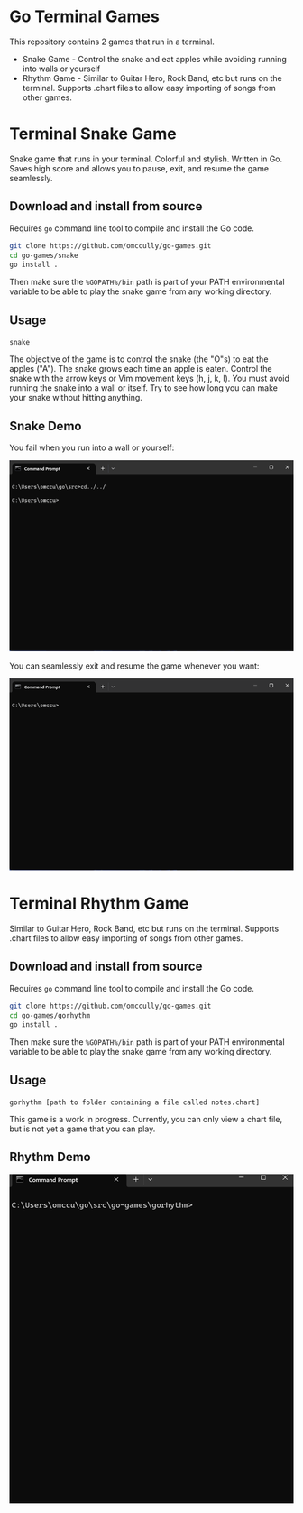# Go Terminal Games

This repository contains 2 games that run in a terminal.

* Snake Game - Control the snake and eat apples while avoiding running into walls or yourself
* Rhythm Game - Similar to Guitar Hero, Rock Band, etc but runs on the terminal. Supports .chart files to allow easy importing of songs from other games. 

# Terminal Snake Game

Snake game that runs in your terminal. Colorful and stylish. Written in Go. Saves high score and allows you to pause, exit, and resume the game seamlessly. 

## Download and install from source

Requires `go` command line tool to compile and install the Go code.

```bash
git clone https://github.com/omccully/go-games.git
cd go-games/snake
go install .
```

Then make sure the `%GOPATH%/bin` path is part of your PATH environmental variable to be able to play the snake game from any working directory.

## Usage

`snake`

The objective of the game is to control the snake (the "O"s) to eat the apples ("A"). The snake grows each time an apple is eaten. Control the snake with the arrow keys or Vim movement keys (h, j, k, l). You must avoid running the snake into a wall or itself. Try to see how long you can make your snake without hitting anything.

## Snake Demo

You fail when you run into a wall or yourself: 

![Snake Game Failure Demo](/snake/demo/failure.gif)

You can seamlessly exit and resume the game whenever you want:

![Snake Game Resume Demo](/snake/demo/resume.gif)

# Terminal Rhythm Game

Similar to Guitar Hero, Rock Band, etc but runs on the terminal. Supports .chart files to allow easy importing of songs from other games. 

## Download and install from source

Requires `go` command line tool to compile and install the Go code.

```bash
git clone https://github.com/omccully/go-games.git
cd go-games/gorhythm
go install .
```

Then make sure the `%GOPATH%/bin` path is part of your PATH environmental variable to be able to play the snake game from any working directory.

## Usage

`gorhythm [path to folder containing a file called notes.chart]`

This game is a work in progress. Currently, you can only view a chart file, but is not yet a game that you can play.

## Rhythm Demo

![Rhythm game demo](/gorhythm/demo/ttfaf.gif)



